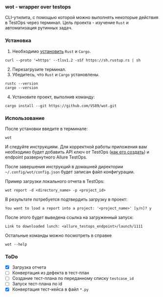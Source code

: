 ### wot - wrapper over testops

CLI-утилита, с помощью которой можно выполнять некоторые действия в TestOps через терминал.
Цель проекта - изучение `Rust` и автоматизация рутинных задач.

### Установка

1) Необходимо [установить](https://rustup.rs/) `Rust` и `Cargo`.

```shell
curl --proto '=https' --tlsv1.2 -sSf https://sh.rustup.rs | sh
```

2) Перезагрузите терминал.
3) Убедитесь, что `Rust` и `Cargo` установлены.

```shell
rustc --version
cargo --version
```

4) Установите проект, выполнив команду:

```shell
cargo install --git https://github.com/VS89/wot.git
```


### Использование

После установки введите в терминале:

```shell
wot
```

И следуйте инструкциям.
Для корректной работы приложения вам необходимо будет добавить API ключ от TestOps
([как его создать](https://qatools.ru/docs/overview/user-menu/)) и
endpoint развернутного Allure TestOps.

После завершения инструкций в домашней директории `~/.config/wot/config.json` будет записан файл конфигурации.


Пример загрузки локального отчета в TestOps:

```shell
wot report -d <directory_name> -p <project_id>
```

В результате потребуется подтвердить загрузку в проект:

```shell
You want to load a report into a project: '<project_name>' [y/n]? y
```

После этого будет выведена ссылка на загруженный запуск:

```shell
Link to downloaded lunch: <allure_testops_endpoint>/launch/1111
```

Остальные команды можно посмотреть в справке

```shell
wot --help
```

### ToDo

- [x] Загрузка отчета
- [ ] Конвертация из дефекта в тест-план
- [ ] Создание тест-плана по переданному списку `testcase_id`
- [ ] Запуск тест-плана по id
- [x] Конвертация тест-кейса в файл `*.py`

